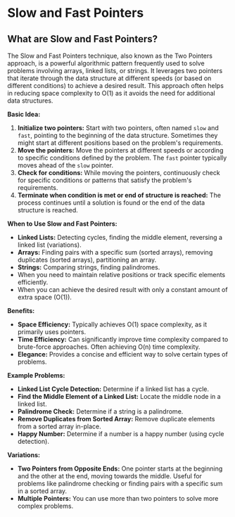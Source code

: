 # Slow and Fast Pointers 

## What are Slow and Fast Pointers?

The Slow and Fast Pointers technique, also known as the Two Pointers approach, is a powerful algorithmic pattern frequently used to solve problems involving arrays, linked lists, or strings. It leverages two pointers that iterate through the data structure at different speeds (or based on different conditions) to achieve a desired result.  This approach often helps in reducing space complexity to O(1) as it avoids the need for additional data structures.

**Basic Idea:**

1.  **Initialize two pointers:** Start with two pointers, often named `slow` and `fast`, pointing to the beginning of the data structure. Sometimes they might start at different positions based on the problem's requirements.
2.  **Move the pointers:** Move the pointers at different speeds or according to specific conditions defined by the problem. The `fast` pointer typically moves ahead of the `slow` pointer.
3.  **Check for conditions:**  While moving the pointers, continuously check for specific conditions or patterns that satisfy the problem's requirements.
4.  **Terminate when condition is met or end of structure is reached:**  The process continues until a solution is found or the end of the data structure is reached.

**When to Use Slow and Fast Pointers:**

*   **Linked Lists:** Detecting cycles, finding the middle element, reversing a linked list (variations).
*   **Arrays:** Finding pairs with a specific sum (sorted arrays), removing duplicates (sorted arrays), partitioning an array.
*   **Strings:** Comparing strings, finding palindromes.
*   When you need to maintain relative positions or track specific elements efficiently.
*   When you can achieve the desired result with only a constant amount of extra space (O(1)).

**Benefits:**

*   **Space Efficiency:** Typically achieves O(1) space complexity, as it primarily uses pointers.
*   **Time Efficiency:** Can significantly improve time complexity compared to brute-force approaches. Often achieving O(n) time complexity.
*   **Elegance:**  Provides a concise and efficient way to solve certain types of problems.

**Example Problems:**

*   **Linked List Cycle Detection:** Determine if a linked list has a cycle.
*   **Find the Middle Element of a Linked List:** Locate the middle node in a linked list.
*   **Palindrome Check:** Determine if a string is a palindrome.
*   **Remove Duplicates from Sorted Array:** Remove duplicate elements from a sorted array in-place.
*   **Happy Number:** Determine if a number is a happy number (using cycle detection).

**Variations:**

*   **Two Pointers from Opposite Ends:**  One pointer starts at the beginning and the other at the end, moving towards the middle. Useful for problems like palindrome checking or finding pairs with a specific sum in a sorted array.
*   **Multiple Pointers:**  You can use more than two pointers to solve more complex problems.

